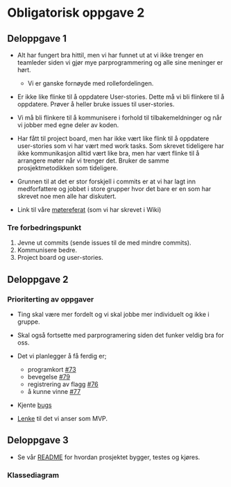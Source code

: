 # Obligatorisk oppgave 2
## Deloppgave 1
-   Alt har fungert bra hittil, men vi har funnet ut at vi ikke trenger en teamleder siden vi gjør mye parprogrammering og alle sine meninger er hørt.
    -   Vi er ganske fornøyde med rollefordelingen. 
    

-   Er ikke like flinke til å oppdatere User-stories. Dette må vi bli flinkere til å oppdatere. Prøver å heller bruke issues til user-stories. 
-   Vi må bli flinkere til å kommunisere i forhold til tilbakemeldninger og når vi jobber med egne deler av koden. 
-   Har fått til project board, men har ikke vært like flink til å oppdatere user-stories som vi har vært med work tasks. Som skrevet tideligere har ikke kommunikasjon alltid  vært like bra, men har vært flinke til å arrangere møter når vi trenger det. Bruker de samme prosjektmetodikken som tideligere. 
-   Grunnen til at det er stor forskjell i commits er at vi har lagt inn medforfattere og jobbet i store grupper hvor det bare er en som har skrevet noe men alle har diskutert.
-   Link til våre [møtereferat](https://github.com/inf112-v20/crawling-crow/wiki/M%C3%B8tereferater) (som vi har skrevet i Wiki)

### Tre forbedringspunkt
1.  Jevne ut commits (sende issues til de med mindre commits).
2.  Kommunisere bedre.
3.  Project board og user-stories.

## Deloppgave 2
### Prioriterting av oppgaver
-   Ting skal være mer fordelt og vi skal jobbe mer individuelt og ikke i gruppe.

-   Skal også fortsette med parprogramering siden det funker veldig bra for oss.

-   Det vi planlegger å få ferdig er; 
    -   programkort [#73](https://github.com/inf112-v20/crawling-crow/issues/73)
    -   bevegelse [#79](https://github.com/inf112-v20/crawling-crow/issues/79)
    -   registrering av flagg [#76](https://github.com/inf112-v20/crawling-crow/issues/76)
    -   å kunne vinne [#77](https://github.com/inf112-v20/crawling-crow/issues/77)

-   Kjente [bugs](https://github.com/inf112-v20/crawling-crow/blob/master/README.md#known-bugs)

-   [Lenke](https://github.com/inf112-v20/crawling-crow/wiki/Spillkrav) til det vi anser som MVP.

## Deloppgave 3
-   Se vår [README](https://github.com/inf112-v20/crawling-crow/blob/master/README.md) for hvordan prosjektet bygger, testes og kjøres.

### Klassediagram